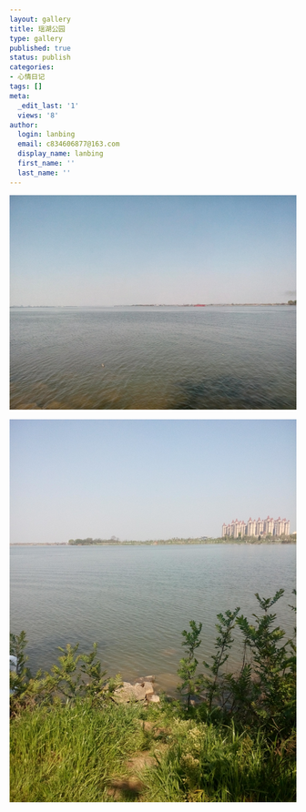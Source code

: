 ```yaml
---
layout: gallery
title: 瑶湖公园
type: gallery
published: true
status: publish
categories:
- 心情日记
tags: []
meta:
  _edit_last: '1'
  views: '8'
author:
  login: lanbing
  email: c834606877@163.com
  display_name: lanbing
  first_name: ''
  last_name: ''
---
```


![oneimg](/post_res/IMG_20170402_145915.jpg)

![twoimg](/post_res/IMG_20170402_150115.jpg)
